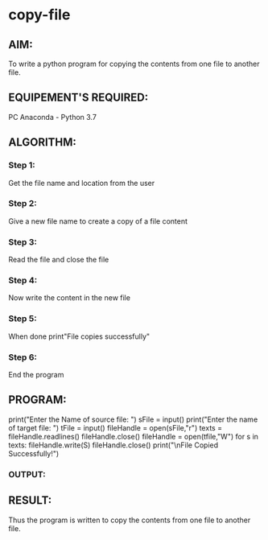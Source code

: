 # copy-file
## AIM:
To write a python program for copying the contents from one file to another file.
## EQUIPEMENT'S REQUIRED: 
PC
Anaconda - Python 3.7
## ALGORITHM: 
### Step 1:
Get the file name and location from the user

### Step 2: 
Give a new file name to create a copy of a file content
 
### Step 3: 
Read the file and close the file

### Step 4:  
Now write the content in the new file

### Step 5: 
When done print"File copies successfully"

### Step 6: 
End the program

## PROGRAM:
print("Enter the Name of source file: ")
sFile = input()
print("Enter the name of target file: ")
tFile = input()
fileHandle = open(sFile,"r")
texts = fileHandle.readlines()
fileHandle.close()
fileHandle = open(tfile,"W")
for s in texts:
fileHandle.write(S)
fileHandle.close()
print("\nFile Copied Successfully!")

### OUTPUT:



## RESULT:
Thus the program is written to copy the contents from one file to another file.
